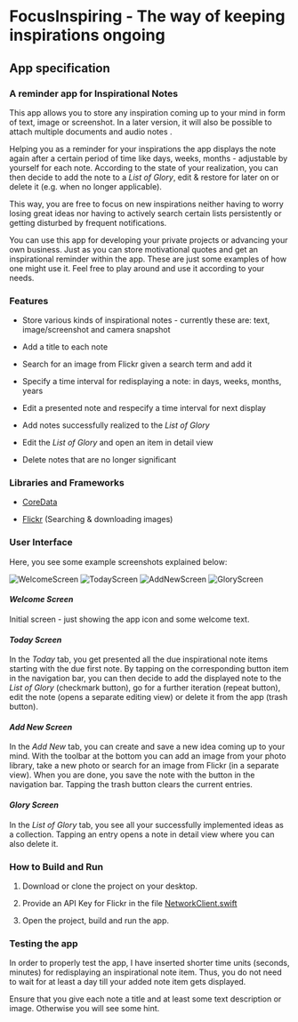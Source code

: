 # FocusInspiring - The way of keeping inspirations ongoing

## App specification

### A reminder app for Inspirational Notes

This app allows you to store any inspiration coming up to your mind in form of text, image or screenshot. In a later version, it will also be possible to attach multiple documents and audio notes .

Helping you as a reminder for your inspirations the app displays the note again after a certain period of time like days, weeks, months - adjustable by yourself for each note. According to the state of your realization, you can then decide to add the note to a *List of Glory*, edit & restore for later on or delete it (e.g. when no longer applicable).

This way, you are free to focus on new inspirations neither having to worry losing great ideas nor having to actively search certain lists persistently or getting disturbed by frequent notifications.

You can use this app for developing your private projects or advancing your own business. Just as you can store motivational quotes and get an inspirational reminder within the app. These are just some examples of how one might use it.
Feel free to play around and use it according to your needs.


### Features

- Store various kinds of inspirational notes - currently these are: text, image/screenshot and camera snapshot

- Add a title to each note

- Search for an image from Flickr given a search term and add it

- Specify a time interval for redisplaying a note: in days, weeks, months, years

- Edit a presented note and respecify a time interval for next display

- Add notes successfully realized to the *List of Glory*

- Edit the *List of Glory* and open an item in detail view

- Delete notes that are no longer significant


### Libraries and Frameworks

- [CoreData](https://developer.apple.com/documentation/coredata)

- [Flickr](https://flickr.com/services/developer) (Searching & downloading images)


### User Interface

Here, you see some example screenshots explained below:

![WelcomeScreen](/Docs/00_Home.PNG)
![TodayScreen](/Docs/01_Today.PNG)
![AddNewScreen](/Docs/02_AddNew.PNG)
![GloryScreen](/Docs/03_Glory.PNG)

#### _Welcome Screen_
Initial screen - just showing the app icon and some welcome text.

#### _Today Screen_
In the _Today_ tab, you get presented all the due inspirational note items starting with the due first note. By tapping on the corresponding button item in the navigation bar, you can then decide to add the displayed note to the _List of Glory_ (checkmark button), go for a further iteration (repeat button), edit the note (opens a separate editing view) or delete it from the app (trash button).

#### _Add New Screen_
In the _Add New_ tab, you can create and save a new idea coming up to your mind. With the toolbar at the bottom you can add an image from your photo library, take a new photo or search for an image from Flickr (in a separate view). When you are done, you save the note with the button in the navigation bar. Tapping the trash button clears the current entries.

#### _Glory Screen_
In the _List of Glory_ tab, you see all your successfully implemented ideas as a collection. Tapping an entry opens a note in detail view where you can also delete it.


### How to Build and Run


1. Download or clone the project on your desktop.

1. Provide an API Key for Flickr in the file [NetworkClient.swift](../main/FocusInspiring/Model/Network/NetworkClient.swift)

1. Open the project, build and run the app.

### Testing the app

In order to properly test the app, I have inserted shorter time units (seconds, minutes) for redisplaying an inspirational note item. Thus, you do not need to wait for at least a day till your added note item gets displayed.

Ensure that you give each note a title and at least some text description or image. Otherwise you will see some hint.


